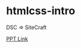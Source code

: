 # htmlcss-intro


DSC => SiteCraft

[PPT Link](https://www.canva.com/design/DAFeUbUKqa8/WzJGmrc2JG4NbwRIdUFocg/edit?utm_content=DAFeUbUKqa8&utm_campaign=designshare&utm_medium=link2&utm_source=sharebutton)
